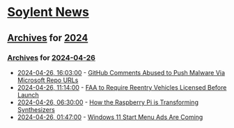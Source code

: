 # [Soylent News](../../../README.md)

## [Archives](../../index.md) for [2024](../index.md)

### [Archives](../../index.md) for [2024-04-26](index.md)

* [2024-04-26, 16:03:00](https://soylentnews.org/article.pl?sid=24/04/25/1453259&from=rss) - [GitHub Comments Abused to Push Malware Via Microsoft Repo URLs](https://soylentnews.org/article.pl?sid=24/04/25/1453259&from=rss)
* [2024-04-26, 11:14:00](https://soylentnews.org/article.pl?sid=24/04/25/1425240&from=rss) - [FAA to Require Reentry Vehicles Licensed Before Launch](https://soylentnews.org/article.pl?sid=24/04/25/1425240&from=rss)
* [2024-04-26, 06:30:00](https://soylentnews.org/article.pl?sid=24/04/25/042252&from=rss) - [How the Raspberry Pi is Transforming Synthesizers](https://soylentnews.org/article.pl?sid=24/04/25/042252&from=rss)
* [2024-04-26, 01:47:00](https://soylentnews.org/article.pl?sid=24/04/25/0357254&from=rss) - [Windows 11 Start Menu Ads Are Coming](https://soylentnews.org/article.pl?sid=24/04/25/0357254&from=rss)
